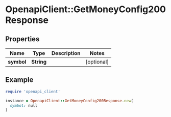 # OpenapiClient::GetMoneyConfig200Response

## Properties

| Name | Type | Description | Notes |
| ---- | ---- | ----------- | ----- |
| **symbol** | **String** |  | [optional] |

## Example

```ruby
require 'openapi_client'

instance = OpenapiClient::GetMoneyConfig200Response.new(
  symbol: null
)
```

